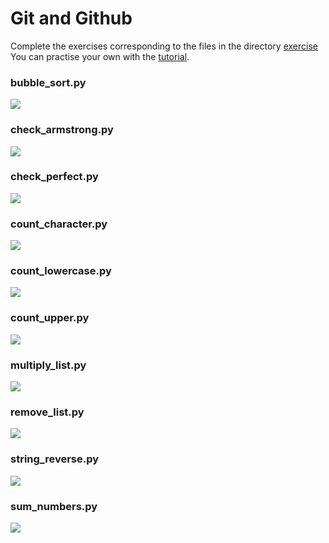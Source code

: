 # Git and Github
Complete the exercises corresponding to the files in the directory [exercise](https://github.com/notelai/using_git/tree/master/exercise)
You can practise your own with the [tutorial](https://github.com/notelai/using_git/blob/master/tutorials.md).
### bubble_sort.py
![](media/11.png)

### check_armstrong.py
![](media/06.png)

### check_perfect.py
![](media/08.png)

### count_character.py
![](media/09.png)

### count_lowercase.py
![](media/04.png)

### count_upper.py
![](media/07.png)

### multiply_list.py
![](media/03.png)

### remove_list.py
![](media/10.png)

### string_reverse.py
![](media/02.png)

### sum_numbers.py
![](media/01.png)
